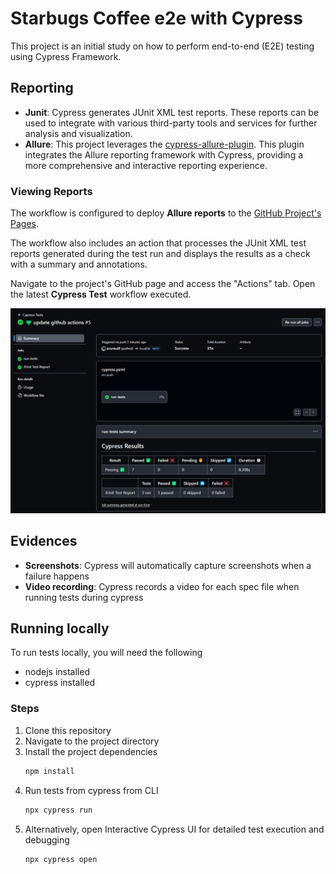 # Starbugs Coffee e2e with Cypress

This project is an initial study on how to perform end-to-end (E2E) testing using Cypress Framework.

## Reporting

- **Junit**: Cypress generates JUnit XML test reports. These reports can be used to integrate with various third-party tools and services for further analysis and visualization.
- **Allure**: This project leverages the [cypress-allure-plugin](https://github.com/shelex/cypress-allure-plugin). This plugin integrates the Allure reporting framework with Cypress, providing a more comprehensive and interactive reporting experience.

### Viewing Reports

The workflow is configured to deploy **Allure reports** to the [GitHub Project's Pages](https://ecureuill.github.io/starbugs-cypress).

The workflow also includes an action that processes the JUnit XML test reports generated during the test run and displays the results as a check with a summary and annotations. 

Navigate to the project's GitHub page and access the "Actions" tab. Open the latest **Cypress Test** workflow executed.

![Github workflow action](.github/img/report.png)


## Evidences

- **Screenshots**: Cypress will automatically capture screenshots when a failure happens
- **Video recording**: Cypress records a video for each spec file when running tests during cypress



## Running locally

To run tests locally, you will need the following 
- nodejs installed
- cypress installed

### Steps

1. Clone this repository
1. Navigate to the project directory
1. Install the project dependencies
    ```bash
    npm install
    ```
1. Run tests from  cypress from CLI
    ```bash
    npx cypress run
    ```
1. Alternatively, open Interactive Cypress UI for detailed test execution and debugging
    ```bash
    npx cypress open
    ```
